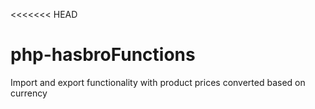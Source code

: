 <<<<<<< HEAD
# php-hasbroFunctions
Import and export functionality with product prices converted based on currency

